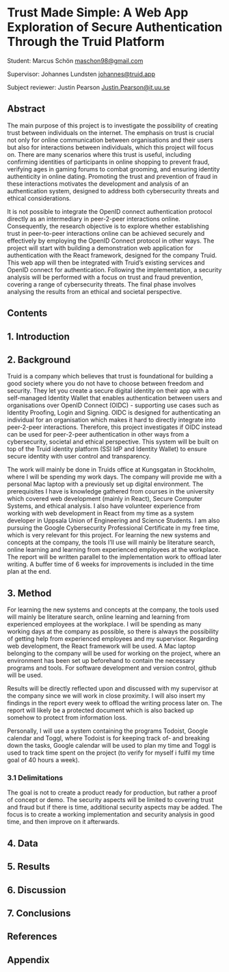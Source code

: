# **Trust Made Simple: A Web App Exploration of Secure Authentication Through the Truid Platform**


Student: Marcus Schön
maschon98@gmail.com

Supervisor: Johannes Lundsten
johannes@truid.app

Subject reviewer: Justin Pearson
Justin.Pearson@it.uu.se
## Abstract
The main purpose of this project is to investigate the possibility of creating trust between individuals on the internet. The emphasis on trust is crucial not only for online communication between organisations and their users but also for interactions between individuals, which this project will focus on. There are many scenarios where this trust is useful, including confirming identities of participants in online shopping to prevent fraud, verifying ages in gaming forums to combat grooming, and ensuring identity authenticity in online dating. Promoting the trust and prevention of fraud in these interactions motivates the development and analysis of an authentication system, designed to address both cybersecurity threats and ethical considerations.

It is not possible to integrate the OpenID connect authentication protocol directly as an intermediary in peer-2-peer interactions online. Consequently, the research objective is to explore whether establishing trust in peer-to-peer interactions online can be achieved securely and effectively by employing the OpenID Connect protocol in other ways. The project will start with building a demonstration web application for authentication with the React framework, designed for the company Truid. This web app will then be integrated with Truid’s existing services and OpenID connect for authentication. Following the implementation, a security analysis will be performed with a focus on trust and fraud prevention, covering a range of cybersecurity threats. The final phase involves analysing the results from an ethical and societal perspective.

## Contents
## 1. Introduction
## 2. Background
Truid is a company which believes that trust is foundational for building a good society where you do not have to choose between freedom and security. They let you create a secure digital identity on their app with a self-managed Identity Wallet that enables authentication between users and organisations over OpenID Connect (OIDC) - supporting use cases such as Identity Proofing, Login and Signing. OIDC is designed for authenticating an individual for an organisation which makes it hard to directly integrate into peer-2-peer interactions. Therefore, this project investigates if OIDC instead can be used for peer-2-peer authentication in other ways from a cybersecurity, societal and ethical perspective. This system will be built on top of the Truid identity platform (SSI IdP and Identity Wallet) to ensure secure identity with user control and transparency.

The work will mainly be done in Truids office at Kungsgatan in Stockholm, where I will be spending my work days. The company will provide me with a personal Mac laptop with a previously set up digital environment. The prerequisites I have is knowledge gathered from courses in the university which covered web development (mainly in React), Secure Computer Systems, and ethical analysis. I also have volunteer experience from working with web development in React from my time as a system developer in Uppsala Union of Engineering and Science Students. I am also pursuing the Google Cybersecurity Professional Certificate in my free time, which is very relevant for this project. For learning the new systems and concepts at the company, the tools I’ll use will mainly be literature search, online learning and learning from experienced employees at the workplace. The report will be written parallel to the implementation work to offload later writing. A buffer time of 6 weeks for improvements is included in the time plan at the end.
## 3. Method
For learning the new systems and concepts at the company, the tools used will mainly be literature search, online learning and learning from experienced employees at the workplace. I will be spending as many working days at the company as possible, so there is always the possibility of getting help from experienced employees and my supervisor. Regarding web development, the React framework will be used. A Mac laptop belonging to the company will be used for working on the project, where an environment has been set up beforehand to contain the necessary programs and tools. For software development and version control, github will be used.

Results will be directly reflected upon and discussed with my supervisor at the company since we will work in close proximity. I will also insert my findings in the report every week to offload the writing process later on. The report will likely be a protected document which is also backed up somehow to protect from information loss. 

Personally, I will use a system containing the programs Todoist, Google calendar and Toggl, where Todoist is for keeping track of- and breaking down the tasks, Google calendar will be used to plan my time and Toggl is used to track time spent on the project (to verify for myself i fulfil my time goal of 40 hours a week).

### 3.1 Delimitations
The goal is not to create a product ready for production, but rather a proof of concept or demo. The security aspects will be limited to covering trust and fraud but if there is time, additional security aspects may be added. The focus is to create a working implementation and security analysis in good time, and then improve on it afterwards.
## 4. Data
## 5. Results
## 6. Discussion
## 7.  Conclusions
## References
## Appendix

